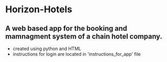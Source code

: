 # Horizon-Hotels

## A web based app for the booking and mamnagment system of a chain hotel company.

- created using python and HTML
- instructions for login are located in 'instructions_for_app' file
